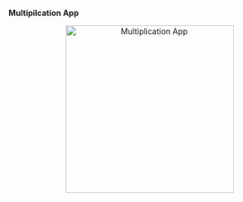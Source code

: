 **Multipilcation App**


<div align=center>
<img src="https://user-images.githubusercontent.com/94288727/210132218-cb492f56-6df5-458d-b4a5-7f89b79add39.png" alt="Multiplication App" style="height:300px;">
</div>
